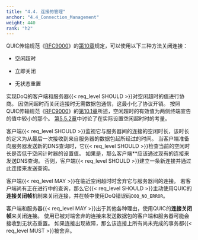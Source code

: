 ```yaml
---
title: "4.4. 连接的管理"
anchor: "4.4_Connection_Management"
weight: 440
rank: "h2"
---
```


QUIC传输规范《[RFC9000](../RFC9000_Chinese_Simplified)》的[第10章](../RFC9000_Chinese_Simplified/#10_Connection_Termination)规定，可以使用以下三种方法关闭连接：

* 空闲超时

* 立即关闭

* 无状态重置

实现DoQ的客户端和服务器{{< req_level SHOULD >}}对空闲超时的值进行协商。
因空闲超时而关闭连接时无需数据包通信，这最小化了协议开销。
按照QUIC传输规范《[RFC9000](../RFC9000_Chinese_Simplified)》的[第10.1章](../RFC9000_Chinese_Simplified/#10.1_Idle_Timeout)所述，空闲超时的有效值为两侧终端宣告的值中较小的那个。
[第5.5.2章](#5.5.2_Resource_Management)中讨论了在实际设置空闲超时时的考量。

客户端{{< req_level SHOULD >}}监视它与服务器间的连接的空闲时长，该时长的定义为从最后一次接收到来自服务器的数据包起所经过的时间。
当客户端准备向服务器发送新的DNS查询时，它{{< req_level SHOULD >}}检查当前的空闲时长是否低于空闲计时器的设置值。
如果是，那么客户端**应该通过现有的连接来发送DNS查询。
否则，客户端{{< req_level SHOULD >}}建立一条新连接并通过此连接来发送查询。

客户端{{< req_level MAY >}}在临近空闲超时时舍弃它与服务器间的连接。
若客户端尚有正在进行中的查询，那么它{{< req_level SHOULD >}}主动使用QUIC的**连接关闭帧**机制来关闭连接，并在帧中使用DoQ错误码`DOQ_NO_ERROR`。

客户端和服务器{{< req_level MAY >}}出于其他各种理由，使用QUIC的**连接关闭帧**来关闭连接。
使用已被对端舍弃的连接来发送数据包的客户端和服务器可能会接收到无状态重置。
如果连接出现故障，那么该连接上所有尚未完成的事务都{{< req_level MUST >}}被舍弃。

